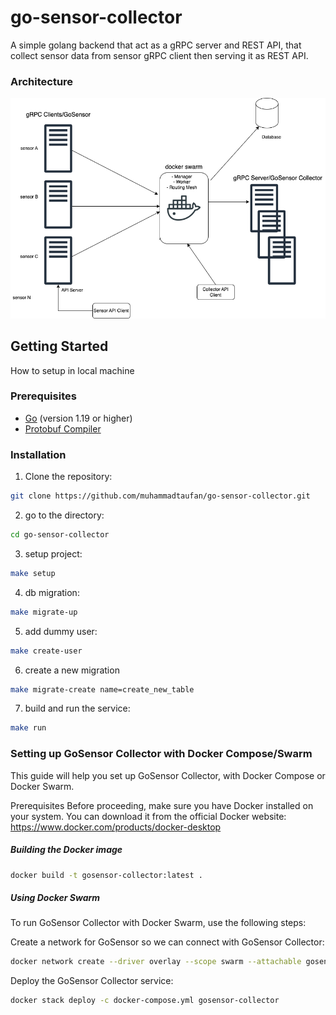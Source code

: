 # go-sensor-collector

A simple golang backend that act as a gRPC server and REST API, that collect sensor data from sensor gRPC client then serving it as REST API.

### Architecture
![GoSensor](/docs/gosensor.png "GoSensor")

## Getting Started

How to setup in local machine

### Prerequisites

- [Go](https://golang.org/doc/install) (version 1.19 or higher)
- [Protobuf Compiler](https://grpc.io/docs/protoc-installation/)

### Installation

1. Clone the repository:

```sh
git clone https://github.com/muhammadtaufan/go-sensor-collector.git
```

2. go to the directory:

```sh
cd go-sensor-collector
```

3. setup project:

```sh
make setup
```

4. db migration:

```sh
make migrate-up
```

5. add dummy user:

```sh
make create-user
```

6. create a new migration

```sh
make migrate-create name=create_new_table
```

7. build and run the service:

```sh
make run
```


### Setting up GoSensor Collector with Docker Compose/Swarm

This guide will help you set up GoSensor Collector, with Docker Compose or Docker Swarm.

Prerequisites
Before proceeding, make sure you have Docker installed on your system. You can download it from the official Docker website: https://www.docker.com/products/docker-desktop

##### Building the Docker image

```sh
docker build -t gosensor-collector:latest .
```

##### Using Docker Swarm
To run GoSensor Collector with Docker Swarm, use the following steps:

Create a network for GoSensor so we can connect with GoSensor Collector:

```sh
docker network create --driver overlay --scope swarm --attachable gosensor_network
```

Deploy the GoSensor Collector service:

```sh
docker stack deploy -c docker-compose.yml gosensor-collector
```
